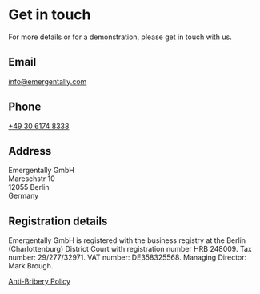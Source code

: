 # Get in touch

For more details or for a demonstration, please get in touch with us.

<e-row>
  <e-col md="6">
    <h2>Email</h2>
    <p><a href="mailto:info@emergentally.com">info@emergentally.com</a></p>
    <h2>Phone</h2>
    <p><a href="tel:+493061748338">+49 30 6174 8338</a></p>
  </e-col>
  <e-col md="6">
    <h2>Address</h2>
    <p>Emergentally GmbH<br />
      Mareschstr 10<br />
      12055 Berlin<br />
      Germany</p>
    </e-col>
</e-row>

## Registration details

Emergentally GmbH is registered with the business registry at the Berlin (Charlottenburg) District Court with registration number HRB 248009. Tax number: 29/277/32971. VAT number: DE358325568. Managing Director: Mark Brough.

[Anti-Bribery Policy](/anti-bribery/)
